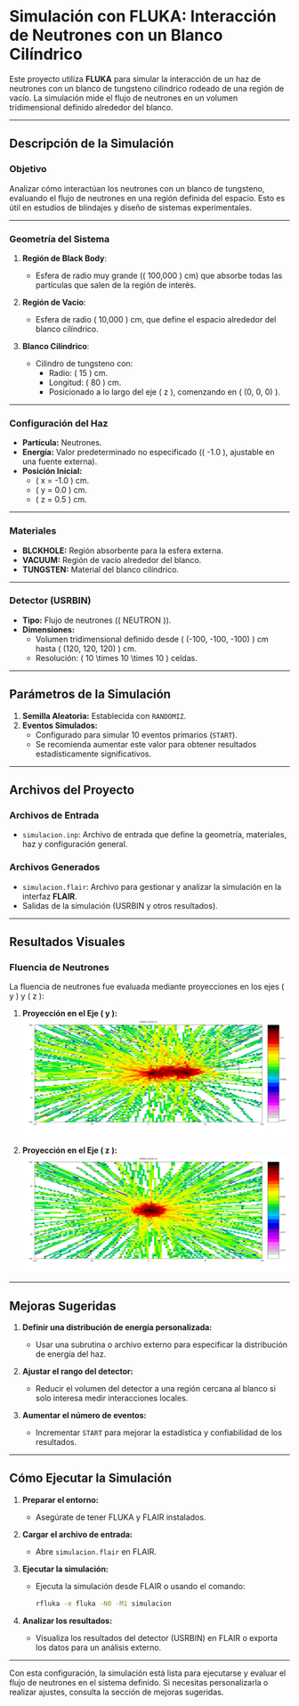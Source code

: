 # **Simulación con FLUKA: Interacción de Neutrones con un Blanco Cilíndrico**

Este proyecto utiliza **FLUKA** para simular la interacción de un haz de neutrones con un blanco de tungsteno cilíndrico rodeado de una región de vacío. La simulación mide el flujo de neutrones en un volumen tridimensional definido alrededor del blanco.

---

## **Descripción de la Simulación**

### **Objetivo**
Analizar cómo interactúan los neutrones con un blanco de tungsteno, evaluando el flujo de neutrones en una región definida del espacio. Esto es útil en estudios de blindajes y diseño de sistemas experimentales.

---

### **Geometría del Sistema**

1. **Región de Black Body**:
   - Esfera de radio muy grande (\( 100,000 \) cm) que absorbe todas las partículas que salen de la región de interés.

2. **Región de Vacío**:
   - Esfera de radio \( 10,000 \) cm, que define el espacio alrededor del blanco cilíndrico.

3. **Blanco Cilíndrico**:
   - Cilindro de tungsteno con:
     - Radio: \( 15 \) cm.
     - Longitud: \( 80 \) cm.
     - Posicionado a lo largo del eje \( z \), comenzando en \( (0, 0, 0) \).

---

### **Configuración del Haz**

- **Partícula:** Neutrones.
- **Energía:** Valor predeterminado no especificado (\( -1.0 \), ajustable en una fuente externa).
- **Posición Inicial:**
  - \( x = -1.0 \) cm.
  - \( y = 0.0 \) cm.
  - \( z = 0.5 \) cm.

---

### **Materiales**

- **BLCKHOLE:** Región absorbente para la esfera externa.
- **VACUUM:** Región de vacío alrededor del blanco.
- **TUNGSTEN:** Material del blanco cilíndrico.

---

### **Detector (USRBIN)**

- **Tipo:** Flujo de neutrones (\( NEUTRON \)).
- **Dimensiones:**
  - Volumen tridimensional definido desde \( (-100, -100, -100) \) cm hasta \( (120, 120, 120) \) cm.
  - Resolución: \( 10 \times 10 \times 10 \) celdas.

---

## **Parámetros de la Simulación**

1. **Semilla Aleatoria:** Establecida con `RANDOMIZ`.
2. **Eventos Simulados:**
   - Configurado para simular 10 eventos primarios (`START`).
   - Se recomienda aumentar este valor para obtener resultados estadísticamente significativos.

---

## **Archivos del Proyecto**

### **Archivos de Entrada**
- `simulacion.inp`: Archivo de entrada que define la geometría, materiales, haz y configuración general.

### **Archivos Generados**
- `simulacion.flair`: Archivo para gestionar y analizar la simulación en la interfaz **FLAIR**.
- Salidas de la simulación (USRBIN y otros resultados).

---

## **Resultados Visuales**

### **Fluencia de Neutrones**
La fluencia de neutrones fue evaluada mediante proyecciones en los ejes \( y \) y \( z \):

1. **Proyección en el Eje \( y \):**
   ![Fluencia Proyección Eje Y](fluencia_proyeccion_eje_Y.png)

2. **Proyección en el Eje \( z \):**
   ![Fluencia Proyección Eje Z](fluencia_proyeccion_eje_Z.png)

---

## **Mejoras Sugeridas**

1. **Definir una distribución de energía personalizada:**
   - Usar una subrutina o archivo externo para especificar la distribución de energía del haz.

2. **Ajustar el rango del detector:**
   - Reducir el volumen del detector a una región cercana al blanco si solo interesa medir interacciones locales.

3. **Aumentar el número de eventos:**
   - Incrementar `START` para mejorar la estadística y confiabilidad de los resultados.

---

## **Cómo Ejecutar la Simulación**

1. **Preparar el entorno:**
   - Asegúrate de tener FLUKA y FLAIR instalados.

2. **Cargar el archivo de entrada:**
   - Abre `simulacion.flair` en FLAIR.

3. **Ejecutar la simulación:**
   - Ejecuta la simulación desde FLAIR o usando el comando:
     ```bash
     rfluka -e fluka -N0 -M1 simulacion
     ```

4. **Analizar los resultados:**
   - Visualiza los resultados del detector (USRBIN) en FLAIR o exporta los datos para un análisis externo.

---

Con esta configuración, la simulación está lista para ejecutarse y evaluar el flujo de neutrones en el sistema definido. Si necesitas personalizarla o realizar ajustes, consulta la sección de mejoras sugeridas.

